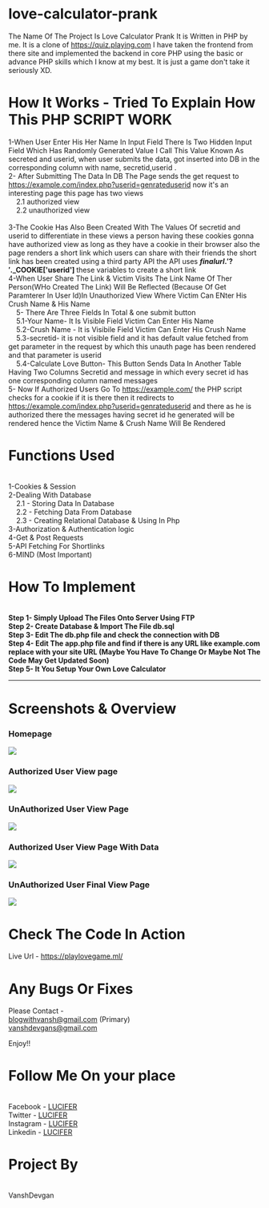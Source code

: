 # love-calculator-prank

The Name Of The Project Is Love Calculator Prank It is Written in PHP by me. It is a clone of https://quiz.playing.com I have taken the frontend from there site and implemented the backend in core PHP using the basic or advance PHP skills which I know at my best.
It is just a game don't take it seriously XD.

# How It Works - Tried To Explain How This PHP SCRIPT WORK 
1-When User Enter His Her Name In Input Field There Is Two Hidden Input Field Which Has Randomly Generated Value I Call This Value Known As secreted and userid, when user submits  the data, got inserted into DB in the corresponding column with name, secretid,userid .<br/>
2- After Submitting The Data In DB The Page sends the get request to https://example.com/index.php?userid=genrateduserid now it's an interesting page this page has two views 
  <br/>&nbsp;&nbsp;&nbsp;&nbsp;2.1 authorized view 
  <br/>&nbsp;&nbsp;&nbsp;&nbsp;2.2 unauthorized view<br/>
<br/>3-The Cookie Has Also Been Created With The Values Of secretid and userid to differentiate in these views a person having these cookies gonna have authorized view as long as they have a cookie in their browser also the page renders a short link which users can share with their friends the short link has been created using a third party API the API uses <b>$finalurl.'?'.$_COOKIE['userid'] </b>these variables to create a short link 
<br/>4-When User Share The Link & Victim Visits The Link Name Of Ther Person(WHo Created The Link) Will Be Reflected (Because Of Get Paramterer In User Id)In Unauthorized View Where Victim Can ENter His Crush Name & His Name 
<br/>&nbsp;&nbsp;&nbsp;&nbsp;5- There Are Three Fields In Total  & one submit button
  <br/>&nbsp;&nbsp;&nbsp;&nbsp;5.1-Your Name- It Is Visible Field Victim Can Enter His Name
  <br/>&nbsp;&nbsp;&nbsp;&nbsp;5.2-Crush Name - It is Visibile Field Victim Can Enter His Crush Name
  <br/>&nbsp;&nbsp;&nbsp;&nbsp;5.3-secretid- it is not visible field and it has default value fetched from get parameter in the request by which this unauth page has been rendered and that parameter is userid 
  <br/>&nbsp;&nbsp;&nbsp;&nbsp;5.4-Calculate Love Button- This Button Sends Data In Another Table Having Two Columns Secretid and message in which every secret id has one corresponding column named messages
<br/>5- Now If Authorized Users Go To https://example.com/ the PHP script checks for a cookie if it is there then it redirects to https://example.com/index.php?userid=genrateduserid and there as he is authorized there the messages having secret id he generated will be rendered hence the Victim Name & Crush Name Will Be Rendered 

# Functions Used
<br/>1-Cookies & Session
<br/>2-Dealing With Database 
  <br/>&nbsp;&nbsp;&nbsp;&nbsp;2.1 - Storing Data In Database
  <br/>&nbsp;&nbsp;&nbsp;&nbsp;2.2 - Fetching Data From Database
  <br/>&nbsp;&nbsp;&nbsp;&nbsp;2.3 - Creating Relational Database & Using In Php
<br/>3-Authorization & Authentication logic 
<br/>4-Get & Post Requests
<br/>5-API Fetching For Shortlinks
<br/>6-MIND (Most Important)

# How To Implement

<br/><b>Step 1- Simply Upload The Files Onto Server Using FTP 
<br/>Step 2- Create Database & Import The File db.sql 
<br/>Step 3- Edit The db.php file and check the connection with DB
<br/>Step 4- Edit The app.php file and find if there is any URL like example.com replace with your site URL (Maybe You Have To Change Or Maybe Not The Code May Get Updated Soon)
<br/>Step 5- It You Setup Your Own Love Calculator </b>

<hr>

# Screenshots & Overview
<h3>Homepage</h3>
<img src='https://i.imgur.com/oELuQyK.png'><img> <br>
<h3> Authorized User View page</h3>
<img src='https://imgur.com/fAyzKTs.png'><img> <br>
<h3>  UnAuthorized User View Page</h3>
<img src='https://imgur.com/CUwHBkT.png'><img><br>
<h3> Authorized User View Page With Data </h3>
<img src='https://imgur.com/HrL97FV.png'><img><br>
<h3>  UnAuthorized User Final View Page </h3>
<img src='https://imgur.com/cdvHhle.png'><img> <br>

# Check The Code In Action 
Live Url - https://playlovegame.ml/

# Any Bugs Or Fixes 
Please Contact - <br>blogwithvansh@gmail.com (Primary)
<br> vanshdevgans@gmail.com 

Enjoy!! 

# Follow Me On your place
<br> Facebook - <a href='https://www.facebook.com/vanshdevgan0221'>LUCIFER</a>
<br> Twitter - <a href='https://www.twitter.com/vanshdevgans'>LUCIFER</a>
<br> Instagram - <a href='www.instagram.com/vanshdevgan'>LUCIFER</a>
<br> Linkedin - <a href='https://www.linkedin.com/in/vanshdevgan/'>LUCIFER</a>

# Project By
<br> VanshDevgan

